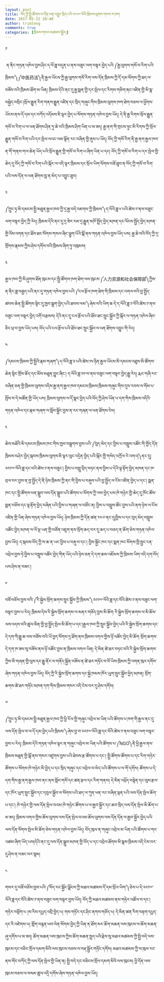 ```yaml
---
layout: post
title: བོད་ཀྱི་སྤྱི་ཚོགས་ལ་དོན་ཕན་འབྱུང་སྲིད་པའི་༢༠༡༧་ལོའི་ཁྲིམས་ལུགས་གསར་བ་ཁག
date: 2017-05-22 20:48
author: trimleng
comments: true
categories: [ཁྲིམས་གསར་མཚམས་སྦྱོར།]
---
```

<span style="font-weight: 400;">༡ </span>

<span style="font-weight: 400;"> </span><span style="font-weight: 400;">ན་ནིང་གཏན་འཁེལ་བྱས་ཤིང་ད་ལོ་ཟླ་བདུན་པ་ནས་བཟུང་ལག་བསྟར་བྱེད་པའི་༼རྒྱ་ལུགས་གསོ་བ་རིག་པའི་ཁྲིམས་༽༼</span><span style="font-weight: 400;">中医药法</span><span style="font-weight: 400;">༽ནི་རྒྱལ་ཡོངས་ཀྱི་རྒྱ་ལུགས་</span><span style="font-weight: 400;">གསོ་རིག་ལས་དོན་ཁྲིམས་ཀྱི་དོ་དམ་སོགས་ཀྱི་ཐད་ལ་བཟོས་བའི་ཁྲིམས་ཐོག་མ་ཡིན། ཁྲིམས་དེའི་ནང་དུ་རྒྱ་སྨན་གྱི་དར་སྤེལ་དང་རིགས་གཅིག་རྐང་འཛིན་གྱི་མི་སྣ་བསྐྱེད་བསྲིང་།<!--more-->སྲོལ་རྒྱུན་རིག་གནས་རྒྱུན་འཛིན་དང་སྲིད་གཞུང་གིས་ཁྲིམས་ལུགས་ཁག་ཐེག་བཅས་ལ་ཕྱོགས་ཡོངས་ནས་དོ་དམ་དང་བཀོད་འདོམས་ཇི་ལྟར་བྱེད་པ་སོགས་གཏན་འཁེལ་བྱས་ཡོད། དེ་ནི་རྒྱ་རིགས་སྲོལ་རྒྱུན་གསོ་བ་རིག་པ་ལ་ཕན་ཐོགས་ཤིན་ཏུ་ཆེ་བའི་ཁྲིམས་ཤིག་ཡིན་པ་མ་ཟད། རྒྱ་ནག་གི་གྲངས་ཉུང་མི་རིགས་ཀྱི་སྲོལ་རྒྱུན་གསོ་བ་རིག་པའི་དར་སྤེལ་ལའང་ལམ་སྟོན་རང་བཞིན་གྱི་ནུས་པ་ཡོད། བོད་ཀྱི་གསོ་རིག་ནི་རྒྱ་ནག་རྒྱལ་ཁབ་ན་གོ་གནས་གལ་ཆེན་ཡོད་པའི་སྲོལ་རྒྱུན་གྱི་གསོ་བ་རིག་པ་ཞིག་ཡིན་པ་དང། བོད་ཀྱི་གསོ་བ་རིག་པ་དར་སྤེལ་གྱི་ཆེད་དུ་བོད་ཀྱི་གསོ་བ་རིག་པའི་སྐོར་ལ་འདི་ལྟར་ཁྲིམས་དང་སྲོལ་ཡིག་སོགས་བཟོ་ཐུབ་ན་བོད་ཀྱི་གསོ་བ་རིག་པའི་ལས་དོན་ལ་ཕན་ཐོགས་བླ་ན་མེད་པ་འབྱུང་ཐུབ།</span>

༢

༼ཀྲུང་ཧྭ་མི་དམངས་སྤྱི་མཐུན་རྒྱལ་ཁབ་ཀྱི་དྲ་རྒྱ་བདེ་འཇགས་ཀྱི་ཁྲིམས་༽ད་ལོའི་ཟླ་༦་པའི་ཚེས་༡་ནས་བཟུང་ལག་བསྟར་བྱེད་ཀྱི་རེད། ཁྲིམས་དེའི་ནང་དུ་དྲ་ཟེར་རམ་དྲ་རྒྱུན་མཁོ་སྤྲོད་བྱེད་མཁན་དང་ལོངས་སྤྱོད་བྱེད་མཁན་གྱི་འོས་འགན་དང་ཐོབ་ཐང་སོགས་གསལ་ཞིང་ལྷུག་པོའི་སྒོ་ནས་གཏན་འཁེལ་བྱས་ཡོད་པས། རྒྱ་ཆེ་བའི་བོད་ཀྱི་དྲ་གྲོགས་རྣམས་ཀྱིས་ཤེས་དགོས་བའི་ཁྲིམས་ཞིག་ཏུ་འཁུམས།

༣

<span style="font-weight: 400;">རྒྱལ་ཁབ་ཀྱི་མི་ཤུགས་ཐོན་ཁུངས་དང་སྤྱི་ཚོགས་ཁག་ཐེག་ལས་ཁུངས་༼</span><span style="font-weight: 400;">人力资源和社会保障部</span><span style="font-weight: 400;">༽</span><span style="font-weight: 400;">ཀྱིས་ན་ནིང་ཟླ་བརྒྱད་པའི་ནང་དུ་གཏན་འཁེལ་བྱས་པའི་༼ངལ་རྩོལ་ཁག་ཐེག་གི་ཁྲིམས་དང་འགལ་བའི་བྱ་སྤྱོད་ཚབས་ཆེན་སྤྱི་ཚོགས་སྟེང་དུ་ཁྱབ་སྒྲག་བྱེད་པའི་ཐབས་ལམ་༽ཞེས་བའི་ཡིག་ཆ་དེ་ད་ལོའི་ཟླ་༡་བོའི་ཚེས་༡་ནས་བཟུང་ལག་བསྟར་བྱེད་འགོ་བརྩམས། དེའི་ནང་དུ་ངལ་རྩོལ་པའི་ཐོབ་ཐང་སྲུང་སྐྱོབ་ཀྱི་སྐོར་ལ་གཏན་འཁེལ་ཞིབ་ཅིང་ཕྲ་བ་བྱས་ཡོད་པས། བོད་པའི་ངལ་རྩོལ་པའི་ཐོབ་ཐང་སྲུང་སྐྱོབ་ལ་ཕན་ཐོགས་འབྱུང་གི་རེད། </span>

༤

༼དམངས་ཁྲིམས་ཀྱི་སྤྱིའི་རྣམ་གཞག་༽ད་ལོའི་ཟླ་༣་པའི་ཚེས་༡༥་ཉིན་རྒྱལ་ཡོངས་མི་དམངས་འཐུས་མི་ཚོགས་ཆེན་སྟེང་གྲོས་ཆོད་དང་མོས་མཐུན་བྱུང་ཞིང་། ད་ལོའི་ཟླ་༡༠་བ་ནས་བཟུང་ལག་བསྟར་བྱེད་རྒྱུ་རེད། རྨང་གཞི་རང་བཞིན་ཅན་གྱི་ཁྲིམས་ལུགས་འདིས་རྒྱ་ནག་རྒྱལ་ཁབ་དམངས་ཁྲིམས་ཁྲིམས་གཞུང་གིས་དུས་རབས་ལ་གོམ་པ་སྤོས་བ་དེ་མཚོན་གྱི་ཡོད་པས། ཁྲིམས་ལུགས་ལ་དོ་སྣང་བྱེད་པའི་བོད་ཀྱི་ཤེས་ཡོན་པ་དག་གིས་ཁྲིམས་འདིའི་གཏན་འཁེལ་དང་རྣམ་གཞག་ལ་སློབ་སྦྱོང་བྱས་ན་རང་གཞན་ལ་ཕན་ཐོགས་ངེས།

༥

<span style="font-weight: 400;">ཆེས་མཐོའི་མི་དམངས་ཁྲིམས་ཁང་གིས་ཁྱབ་བསྒྲགས་བྱས་པའི་༼བུད་མེད་དང་བྱིས་པ་བསླུས་འཚོང་གི་གྱོད་དོན་ཁྲིམས་བཤེར་བྱེད་སྐབས་ཁྲིམས་ལུགས་ཇི་ལྟར་ལུང་འདྲེན་བྱེད་པའི་སྐོར་གྱི་གསེད་བཀྲོལ་རེ་འགའ།༽ནང་དུ། ༢༠༡༧་ལོའི་ཟླ་དང་བའི་ཚེས་༡་ནས་བཟུང་། བྱིས་པ་བསླུ་བྲིད་བཏང་ནས་བྱིས་པ་དེའི་ལྟ་རྟོག་བྱེད་མཁན་དང་ཁ་བྲལ་བར་བྱས་ན་བྱ་སྤྱོད་དེ་ནི་ཉེས་ཁྲིམས་ཀྱི་ནང་གི་བྱིས་པ་བརྐུས་པའི་བྱ་སྤྱོད་ལ་ངོས་འཛིན་བྱེད་པ་དང་། སྨན་ཁང་དང་སྤྱི་ཚོགས་ཕན་སྒྲུབ་ལས་དོན་སྒྲུབ་པའི་ཚོགས་པ་སོགས་ཀྱི་ལས་བྱེད་པས་ཁེ་གཉེར་གྱི་ཆེད་དུ་ཁོང་ཚོས་སྨན་བཅོས་དང་ལྟ་རྟོག་བྱེད་བཞིན་པའི་བྱིས་པ་གཞན་ལ་བཙོང་ན། བྱིས་པ་བསླུས་ཚོང་བྱས་པའི་ནག་ཉེས་ལ་ངོས་འཛིན་གྱི་ཡིན་ཞེས་གཏན་འཁེལ་བྱས་ཡོད། ཉེས་ཁྲིམས་ཀྱི་དོན་ཚན་༢༤༠་ནང་དུ།བྱིས་པ་དང་བུད་མེད་བསླུས་འཚོང་བྱེད་མཁན་ལ་ལོ་ལྔ་ཡན་གྱི་བཙོན་འཇུག་ནས་སྲོག་ཆད་བར་དུ་ཆད་པ་བཅད་ན་ཆོག་ཅེས་གཏན་འཁེལ་བྱས་ཡོད། ད་སྐབས་བོད་ཀྱི་ས་ཆ་ན་ཡང་བྱིས་པ་བརྐུ་བ་དང་། བྱིས་སྐྱོང་ཁང་དང་སྨན་ཁང་སོགས་ཁྱི་སྤྱང་ངན་འབྲེལ་བྱས་ཏེ་བྱིས་པ་བསླུས་འཚོང་བྱེད་གིན་ཡོད་པའི་ཉེས་ཅན་དེ་དག་ཆམ་འཇོམས་ཀྱི་ཁྲིམས་ཡིག་འདི་དག་བོད་པས་ཤེས་ན་བཟང་།</span>

<span style="font-weight: 400;">༦ </span>

<span style="font-weight: 400;">བཟོ་བཅོས་བྱས་བའི་༼རི་སྐྱེས་སྲོག་ཆགས་སྲུང་སྐྱོབ་ཀྱི་ཁྲིམས་༽༢༠༡༧་ལོའི་ཟླ་དང་བོའི་ཚེས་༡་ནས་བཟུང་ལག་བསྟར་བྱས་པ་རེད། ཁྲིམས་དེས་རི་སྐྱེས་སྲོག་ཆགས་ལ་མནར་གཅོད་བྱས་མི་ཆོག རི་སྐྱེས་སྲོག་ཆགས་ལ་མི་ཆོས་ལས་འདས་བའི་ཚུལ་མིན་གྱི་བྱ་སྤྱོད་སྤེལ་མི་ཆོག་པ་དང་།རྒྱལ་ཁབ་ཀྱི་སྲུང་སྐྱོབ་བྱེད་པའི་རི་སྐྱེས་སྲོག་ཆགས་དང་དེ་དག་གི་རྒྱུ་ཆ་ལས་བཟོས་བའི་ཡོ་བྱད་སོགས་དྲ་ཐོག་ནས་ཁྲིམས་འགལ་གྱིས་ཉོ་འཚོང་བྱེད་མི་ཆོག སྲོག་ཆགས་དེ་དག་ཁ་ཟས་སུ་བཟོས་ནས་ཉོ་འཚོང་བྱས་ན་ཁྲིམས་འགལ་ཡིན། དེ་མིན་ཚེ་ཐར་བཏང་བའི་རི་སྐྱེས་སྲོག་ཆགས་ཀྱིས་མི་གཞན་གྱི་ལུས་དང་རྒྱུ་ནོར་ལ་གནོད་སྐྱོན་བཟོས་ན་ཚེ་ཐར་གཏོང་བ་བོ་ཡིས་ཁྲིམས་ཀྱི་འགན་ཁུར་དགོས་ཞེས་གཏན་འཁེལ་བྱས་ཡོད། བོད་ཀྱི་རི་སྐྱེས་སྲོག་ཆགས་དང་སྐྱེ་ཁམས་ཁོར་ཡུག་སྲུང་སྐྱོབ་བྱེད་མཁན། སྲོག་ཆགས་ཚེ་ཐར་གཏོང་མཁན་དག་གིས་ཁྲིམས་གསར་འདི་ངེས་བར་དུ་ཤེས་དགོས།</span>

༧

<span style="font-weight: 400;">༼ཀྲུང་ཧྭ་མི་དམངས་སྤྱི་མཐུན་རྒྱལ་ཁབ་ཀྱི་ཕྱི་རོལ་གྱི་གཞུང་འབྲེལ་མ་ཡིན་པའི་ཚོགས་པ་ཁག་གི་རྒྱལ་ནང་དུ་ལས་དོན་སྤེལ་བ་ལ་དོ་དམ་བྱེད་པའི་ཁྲིམས་༽ཞེས་བྱ་བ་༢༠༡༧་ལོའི་ཟླ་དང་བོའི་ཚེས་༡་ནས་བཟུང་ལག་བསྟར་བྱས་པ་རེད། ཁྲིམས་དེའི་གཏན་འཁེལ་ལྟར་ན་གཞུང་འབྲེལ་མ་ཡིན་པའི་ཚོགས་པ་༼</span><span style="font-weight: 400;">NGO</span><span style="font-weight: 400;">༽ནི་ཕྱི་རྒྱལ་ནས་ཁྲིམས་མཐུན་གྱི་སྒོ་ནས་གསར་འཛུགས་བྱས་པའི་ཐེབས་རྩ་ཚོགས་པ་དང་། སྤྱི་ཚོགས་ཚོགས་པ་དང་རིག་གཏེར་ཚོགས་པ་སོགས་ཁེ་གཉེར་མི་བྱེད་པ་དང་སྲིད་གཞུང་དང་འབྲེལ་བ་མེད་པའི་ཚོགས་པ་ལ་གོ་དགོས། ཚོགས་པ་དེ་དག་གིས་རྒྱ་ནག་རྒྱལ་ཁབ་ནང་ནས་སློབ་གསོ་དང་ཚན་རྩལ་དང་རིག་གནས། དེ་མིན་འཕྲོད་བསྟེན་དང་ལུས་རྩལ་དང་ཁོར་ཡུག་སྲུང་སྐྱོབ་དང་དབུལ་སྐྱོབ་ལ་སོགས་པའི་ཐད་ལ་ཀུན་ཕན་རང་བཞིན་ལྡན་པའི་ལས་དོན་སྤེལ་ཆོག་པ་དང་། ཁེ་གཉེར་གྱི་ལས་དོན་སྤེལ་བའམ་ཁེ་གཉེར་ཚོགས་པ་ལ་རྒྱབ་སྐྱོར་དང་ཆབ་སྲིད་ལས་དོན་སྤེལ་མི་ཆོག་པ་མ་ཟད། ཁྲིམས་འགལ་གྱིས་ཆོས་ལུགས་ལས་དོན་སྤེལ་བའམ་ཆོས་ལུགས་ལས་དོན་དོན་ལ་རྒྱབ་སྐྱོར་བྱེད་པའི་ལས་དོན་སོགས་སྤེལ་མི་ཆོག་ཅེས་གཏན་འཁེལ་བྱས་ཡོད། བོད་ཁུལ་ན་གཞུང་འབྲེལ་མ་ཡིན་པའི་ཚོགས་པ་གང་འཚམ་ཞིག་ཡོད་པས།དེའི་ནང་དུ་ལས་དོན་སྒྲུབ་མཁན་གྱི་བོད་པ་དང་འབྲེལ་ཐོགས་མི་སྣས་ཁྲིམས་འདི་ངེས་བར་དུ་ཤེས་ན་བཟང་བར་སྙམ།</span>

<span style="font-weight: 400;">༨ </span>

<span style="font-weight: 400;">གསར་དུ་བཟོ་བཅོས་བྱས་པའི་༼བོད་རང་སྐྱོང་ལྗོངས་ཀྱི་མཐའ་མཚམས་དོ་དམ་སྲོལ་ཡིག་༽ཅེས་པ་དེ་༢༠༡༧་ལོའི་ཟླ་དང་བོའི་ཚེས་༡་ནས་བཟུང་ལག་བསྟར་བྱས་ཡོད། བོད་ཀྱི་མཐའ་མཚམས་ནས་གཏེར་འཚོལ་བ་དང་། གཏེར་བསྔོག་པ །ས་རིས་དཔྱད་འབྲི་བྱེད་པ། གས་གཏོར་དང་ཤིང་ནགས་གཅོད་པ། དེ་མིན་ཚན་རིག་བརྟག་དཔྱད་དང་རི་འཛེགས་པ། གློག་བརྙན་ཕབ་ལེན་སོགས་བྱེད་ཀྱི་ཡིན་ན་ཐོག་མར་ཆོག་མཆན་ལས་ཁུངས་ལ་ཆོག་མཆན་ཞུ་དགོས་པ་མ་ཟད། ཆོག་མཆན་ལས་ཁུངས་ཀྱིས་ཆོག་མཆན་སྤྲད་པའི་རྗེས་སུ་མཐའ་མཚམས་ཀྱི་སྤྱི་བདེ་ལས་ཁུངས་དང་བཅིང་གྲོལ་དམག་མིའི་ལས་ཁུངས་བཅས་ལ་བརྡ་སྦྱོར་གཏོང་དགོས། མཐའ་མཚམས་ཀྱི་ས་ཁུལ་རང་ནས་གོང་བཀོད་ཀྱི་ལས་དོན་སྤེལ་གྱི་ཡིན་ན། སྤྱི་བདེ་དང་བཅིངས་གྲོལ་དམག་མིའི་ལས་ཁུངས། ཕྱི་དོན་ལས་ཁུངས་བཅས་ལ་བསམ་ཚུལ་འདྲི་དགོས་ཞེས་གཏན་འཁེལ་བྱས་ཡོད།</span>
